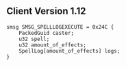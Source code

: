 ## Client Version 1.12

```rust,ignore
smsg SMSG_SPELLLOGEXECUTE = 0x24C {
    PackedGuid caster;    
    u32 spell;    
    u32 amount_of_effects;    
    SpellLog[amount_of_effects] logs;    
}

```
